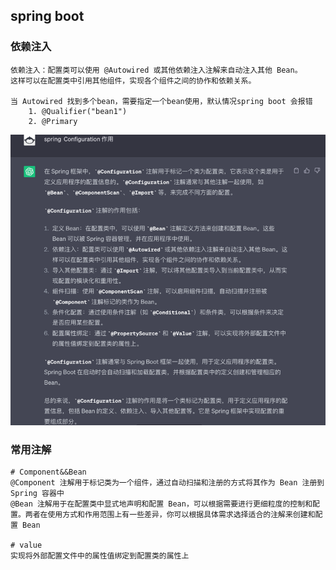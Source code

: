 ## spring boot

### 依赖注入

```
依赖注入：配置类可以使用 @Autowired 或其他依赖注入注解来自动注入其他 Bean。
这样可以在配置类中引用其他组件，实现各个组件之间的协作和依赖关系。

当 Autowired 找到多个bean，需要指定一个bean使用，默认情况spring boot 会报错 
    1. @Qualifier("bean1")
    2. @Primary
```

![](imgs/img_2.png)

### 常用注解

```
# Component&&Bean
@Component 注解用于标记类为一个组件，通过自动扫描和注册的方式将其作为 Bean 注册到 Spring 容器中
@Bean 注解用于在配置类中显式地声明和配置 Bean，可以根据需要进行更细粒度的控制和配置。两者在使用方式和作用范围上有一些差异，你可以根据具体需求选择适合的注解来创建和配置 Bean

# value
实现将外部配置文件中的属性值绑定到配置类的属性上
```
